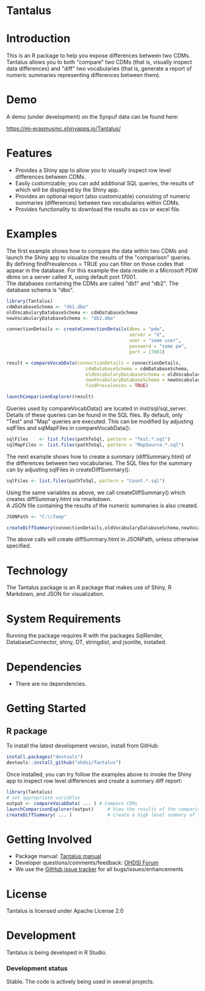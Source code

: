 Tantalus
=========

Introduction
============
This is an R package to help you expose differences between two CDMs.  Tantalus allows you to both "compare" two CDMs (that is, visually inspect data differences)
and "diff" two vocabularies (that is, generate a report of numeric summaries representing differences between them). 

Demo
====
A demo (under development) on the Synpuf data can be found here:

https://mi-erasmusmc.shinyapps.io/Tantalus/


Features
========
- Provides a Shiny app to allow you to visually inspect row level differences between CDMs.
- Easily customizable; you can add additional SQL queries, the results of which will be displayed by the Shiny app.
- Provides an optional report (also customizable) consisting of numeric summaries (differences) between two vocabularies within CDMs.
- Provides functionality to download the results as csv or excel file.

Examples
========
The first example shows how to compare the data within two CDMs and launch the Shiny app to visualize the results of the "comparison" queries. By defining findPrevalences = TRUE you can filter on those codes that appear in the database.
For this example the data reside in a Microsoft PDW dbms on a server called X, using default port 17001.  
The databases containing the CDMs are called "db1" and "db2".  The database schema is "dbo".


```r
library(Tantalus)
cdmDatabaseSchema <- "db1.dbo"
oldVocabularyDatabaseSchema <- cdmDatabaseSchema
newVocabularyDatabaseSchema <- "db2.dbo"

connectionDetails <- createConnectionDetails(dbms = "pdw",
                                             server = "X",
                                             user = "some user",
                                             password = "some pw",
                                             port = 17001)

result = compareVocabData(connectionDetails = connectionDetails,
                             cdmDatabaseSchema = cdmDatabaseSchema,
                             oldVocabularyDatabaseSchema = oldVocabularyDatabaseSchema,
                             newVocabularyDatabaseSchema = newVocabularyDatabaseSchema,
                             findPrevalences = TRUE)

launchComparisonExplorer(result)
```

Queries used by compareVocabData() are located in inst/sql/sql_server.  Details of these queries can be found in the SQL files.
By default, only "Test" and "Map" queries are executed.  This can be modified by adjusting sqlFiles and sqlMapFiles in compareVocabData():

```r
sqlFiles    <- list.files(pathToSql, pattern = "Test.*.sql")
sqlMapFiles <- list.files(pathToSql, pattern = "MapSource.*.sql")
```

The next example shows how to create a summary (diffSummary.html) of the differences between two vocabularies. 
The SQL files for the summary can by adjusting sqlFiles in createDiffSummary():

```r
sqlFiles <- list.files(pathToSql, pattern = "Count.*.sql")
```

Using the same variables as above, we call createDiffSummary() which creates diffSummary.html via rmarkdown.  
A JSON file containing the results of the numeric summaries is also created.

```r
JSONPath <- "C:\\Temp"

createDiffSummary(connectionDetails,oldVocabularyDatabaseSchema,newVocabularyDatabaseSchema,JSONPath)
```

The above calls will create diffSummary.html in JSONPath, unless otherwise specified.


Technology
============
The Tantalus package is an R package that makes use of Shiny, R Markdown, and JSON for visualization.

System Requirements
===================
Running the package requires R with the packages SqlRender, DatabaseConnector, shiny, DT, stringdist, and jsonlite, installed.


Dependencies
============
 * There are no dependencies.

Getting Started
===============
## R package
  
To install the latest development version, install from GitHub:

```r
install.packages("devtools")
devtools::install_github("ohdsi/Tantalus")
```

Once installed, you can try follow the examples above to invoke the Shiny app to inspect row level differences and create a summary diff report:

```r
library(Tantalus)
# set appropriate variables 
output <- compareVocabData( ... ) # Compare CDMs
launchComparisonExplorer(output)     # View the results of the comparison queries via Shiny
createDiffSummary( ... )             # Create a high level summary of the differences between the two vocabs
```

Getting Involved
=============
* Package manual: [Tantalus manual](https://raw.githubusercontent.com/OHDSI/Tantalus/master/extras/Tantalus.pdf) 
* Developer questions/comments/feedback: <a href="http://forums.ohdsi.org/c/developers">OHDSI Forum</a>
* We use the <a href="../../issues">GitHub issue tracker</a> for all bugs/issues/enhancements

License
=======
Tantalus is licensed under Apache License 2.0

Development
===========
Tantalus is being developed in R Studio.

### Development status

Stable. The code is actively being used in several projects.
